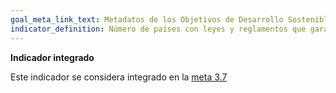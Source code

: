 ```yaml
---
goal_meta_link_text: Metadatos de los Objetivos de Desarrollo Sostenible de las Naciones Unidas (pdf 894kB)
indicator_definition: Número de países con leyes y reglamentos que garantizan a los hombres y las mujeres a partir de los 15 años de edad un acceso pleno e igualitario a los servicios de salud sexual y reproductiva y a la información y educación al respecto
---
```

**Indicador integrado**

Este indicador se considera integrado en la [meta 3.7](/es/3)